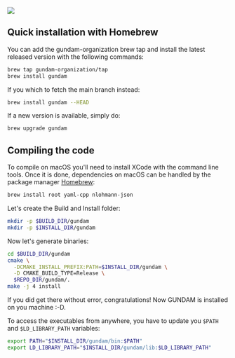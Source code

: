 ![](./images/macOsLogo.png)

## Quick installation with Homebrew

You can add the gundam-organization brew tap and install
the latest released version with the following commands:

```bash
brew tap gundam-organization/tap
brew install gundam
```

If you which to fetch the main branch instead:

```bash
brew install gundam --HEAD
```

If a new version is available, simply do:

```bash
brew upgrade gundam
```


## Compiling the code

To compile on macOS you'll need to install XCode with the command line tools. Once it is done, 
dependencies on macOS can be handled by the package manager [Homebrew](https://brew.sh/index_fr):

```bash
brew install root yaml-cpp nlohmann-json
```

Let's create the Build and Install folder:

```bash
mkdir -p $BUILD_DIR/gundam
mkdir -p $INSTALL_DIR/gundam
```

Now let's generate binaries:

```bash
cd $BUILD_DIR/gundam
cmake \
  -DCMAKE_INSTALL_PREFIX:PATH=$INSTALL_DIR/gundam \
  -D CMAKE_BUILD_TYPE=Release \
  $REPO_DIR/gundam/.
make -j 4 install
```

If you did get there without error, congratulations! Now GUNDAM is installed on you machine :-D.

To access the executables from anywhere, you have to update you `$PATH` and `$LD_LIBRARY_PATH`
variables:

```bash
export PATH="$INSTALL_DIR/gundam/bin:$PATH"
export LD_LIBRARY_PATH="$INSTALL_DIR/gundam/lib:$LD_LIBRARY_PATH"
```



